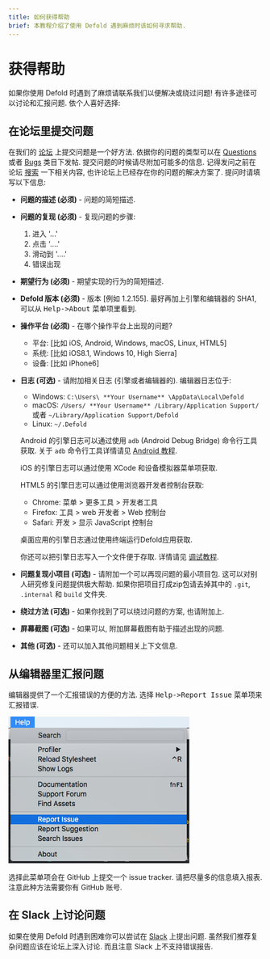 ```yaml
---
title: 如何获得帮助
brief: 本教程介绍了使用 Defold 遇到麻烦时该如何寻求帮助.
---
```


# 获得帮助

如果你使用 Defold 时遇到了麻烦请联系我们以便解决或绕过问题! 有许多途径可以讨论和汇报问题. 依个人喜好选择:

## 在论坛里提交问题

在我们的 [论坛](https://www.defold.com/forum) 上提交问题是一个好方法. 依据你的问题的类型可以在 [Questions](https://forum.defold.com/c/questions) 或者 [Bugs](https://forum.defold.com/c/bugs) 类目下发帖. 提交问题的时候请尽附加可能多的信息. 记得发问之前在论坛 [搜索](https://forum.defold.com/search) 一下相关内容, 也许论坛上已经存在你的问题的解决方案了. 提问时请填写以下信息:

* **问题的描述 (必须)** - 问题的简短描述.

* **问题的复现 (必须)** - 复现问题的步骤:
  1. 进入 '...'
  2. 点击 '....'
  3. 滑动到 '....'
  4. 错误出现

* **期望行为 (必须)** - 期望实现的行为的简短描述.

* **Defold 版本 (必须)** - 版本 [例如 1.2.155]. 最好再加上引擎和编辑器的 SHA1, 可以从 <kbd>Help->About</kbd> 菜单项里看到.

* **操作平台 (必须)** - 在哪个操作平台上出现的问题?
  - 平台: [比如 iOS, Android, Windows, macOS, Linux, HTML5]
  - 系统: [比如 iOS8.1, Windows 10, High Sierra]
  - 设备: [比如 iPhone6]

* **日志 (可选)** - 请附加相关日志 (引擎或者编辑器的). 编辑器日志位于:
  - Windows: `C:\Users\ **Your Username** \AppData\Local\Defold`
  - macOS: `/Users/ **Your Username** /Library/Application Support/` 或者 `~/Library/Application Support/Defold`
  - Linux: `~/.Defold`

  Android 的引擎日志可以通过使用 `adb` (Android Debug Bridge) 命令行工具获取. 关于 `adb` 命令行工具详情请见 [Android 教程](/manuals/android/#android-debug-bridge).

  iOS 的引擎日志可以通过使用 XCode 和设备模拟器菜单项获取.

  HTML5 的引擎日志可以通过使用浏览器开发者控制台获取:
  - Chrome: 菜单 > 更多工具 > 开发者工具
  - Firefox: 工具 > web 开发者 > Web 控制台
  - Safari: 开发 > 显示 JavaScript 控制台

  桌面应用的引擎日志通过使用终端运行Defold应用获取.

  你还可以把引擎日志写入一个文件便于存取. 详情请见 [调试教程](/manuals/debugging/#提取日志文件).

* **问题复现小项目 (可选)** - 请附加一个可以再现问题的最小项目包. 这可以对别人研究修复问题提供极大帮助. 如果你把项目打成zip包请去掉其中的 `.git`, `.internal` 和 `build` 文件夹.

* **绕过方法 (可选)** - 如果你找到了可以绕过问题的方案, 也请附加上.

* **屏幕截图 (可选)** - 如果可以, 附加屏幕截图有助于描述出现的问题.

* **其他 (可选)** - 还可以加入其他问题相关上下文信息.


## 从编辑器里汇报问题

编辑器提供了一个汇报错误的方便的方法. 选择 <kbd>Help->Report Issue</kbd> 菜单项来汇报错误.

![](images/getting_help/report_issue.png)

选择此菜单项会在 GitHub 上提交一个 issue tracker. 请把尽量多的信息填入报表. 注意此种方法需要你有 GitHub 账号.


## 在 Slack 上讨论问题

如果在使用 Defold 时遇到困难你可以尝试在 [Slack](https://www.defold.com/slack/) 上提出问题. 虽然我们推荐复杂问题应该在论坛上深入讨论. 而且注意 Slack 上不支持错误报告.
